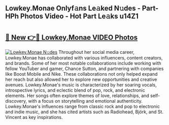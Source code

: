 ## Lowkey.Monae Onlyf𝚊ns Le𝚊ked N𝚞des - Part-HPh Photos Video - Hot Part Le𝚊ks u14Z1

# <h2><a href="http://ab6994.deff.icu/?id=Lowkey.Monae">🔗 New 👉🔴 Lowkey.Monae VIDEO Photos</a></h2>

[![Lowkey.Monae N𝚞des](https://i.imgur.com/rIISA9y.gif)](http://ab6994.deff.icu/?id=Lowkey.Monae)
Throughout her social media career, Lowkey.Monae has collaborated with various influencers, content creators, and brands. Some of her most notable collaborations include working with fellow YouTuber and gamer, Chance Sutton, and partnering with companies like Boost Mobile and Nike. These collaborations not only helped expand her reach but also allowed her to explore new opportunities and creative avenues. Lowkey.Monae's music is characterized by her soaring vocals, introspective lyrics, and eclectic blend of pop, rock, and electronic elements. Her songs often explore themes of love, relationships, and self-discovery, with a focus on storytelling and emotional authenticity. Lowkey.Monae's influences range from classic rock and pop to electronic and indie music, and she has cited artists such as Radiohead, Björk, and St. Vincent as key inspirations.
